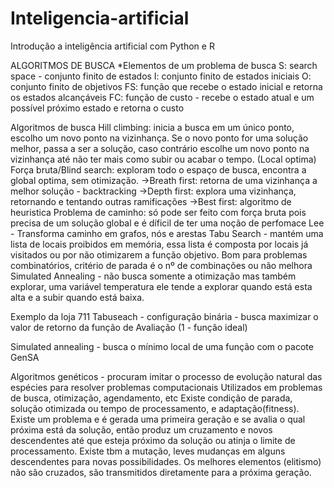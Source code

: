 # Inteligencia-artificial
Introdução a inteligência artificial com Python e R

ALGORITMOS DE BUSCA
*Elementos de um problema de busca
S: search space - conjunto finito de estados
I: conjunto finito de estados iniciais
O: conjunto finito de objetivos
FS: função que recebe o estado inicial e retorna os estados alcançáveis
FC: função de custo - recebe o estado atual e um possível próximo estado e retorna o custo

Algoritmos de busca
Hill climbing: inicia a busca em um único ponto, escolho um novo ponto na vizinhança. Se o novo ponto for uma solução melhor, passa a ser a solução, caso contrário escolhe um novo ponto na vizinhança até não ter mais como subir ou acabar o tempo. (Local optima)
Força bruta/Blind search: exploram todo o espaço de busca, encontra a global optima, sem otimização.
->Breath first: retorna de uma vizinhança a melhor solução - backtracking
->Depth first: explora uma vizinhança, retornando e tentando outras ramificações
->Best first: algoritmo de heuristica
Problema de caminho: só pode ser feito com força bruta pois precisa de um solução global e é díficil de ter uma noção de perfomace
Lee - Transforma caminho em grafos, nós e arestas
Tabu Search - mantém uma lista de locais proibidos em memória, essa lista é composta por locais já visitados ou por não otimizarem a função objetivo. Bom para problemas combinatórios, critério de parada é o nº de combinações ou não melhora
Simulated Annealing - não busca somente a otimização mas também explorar, uma variável temperatura ele tende a explorar quando está esta alta e a subir quando está baixa.

Exemplo da loja 711
Tabuseach - configuração binária - busca maximizar o valor de retorno da função de Avaliação (1 - função ideal)

Simulated annealing - busca o mínimo local de uma função com o pacote GenSA

Algoritmos genéticos - procuram imitar o processo de evolução natural das espécies para resolver problemas computacionais
Utilizados em problemas de busca, otimização, agendamento, etc
Existe condição de parada, solução otimizada ou tempo de processamento, e adaptação(fitness).
Existe um problema e é gerada uma primeira geração e se avalia o qual próxima está da solução, então produz um cruzamento e novos descendentes até que esteja próximo da solução ou atinja o limite de processamento. Existe tbm a mutação, leves mudanças em alguns descendentes para novas possibilidades. Os melhores elementos (elitismo) não são cruzados, são transmitidos diretamente para a próxima geração.



